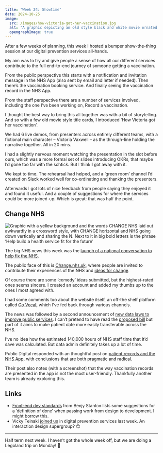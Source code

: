 ```yaml
---
title: "Week 24: Showtime"
date: 2024-10-25
image:
  src: /images/how-victoria-got-her-vaccination.jpg
  alt: "A graphic depicting an old style black and white movie ornated title card complete with scratches and, in an old font, the title “How Victoria got her vaccination’"
  opengraphImage: true
---
```


After a few weeks of planning, this week I hosted a bumper show-the-thing session at our digital prevention services all-hands.

My aim was to try and give people a sense of how all our different services contribute to the full end-to-end journey of someone getting a vaccination.

From the public perspective this starts with a notification and invitation message in the NHS App (also sent by email and letter if needed). Then there’s the vaccination booking service. And finally seeing the vaccination record in the NHS App.

From the staff perspective there are a number of services involved, including the one I’ve been working on, Record a vaccination.

I thought the best way to bring this all together was with a bit of storytelling. And so with a few old movie style title cards, I introduced ‘How Victoria got her vaccination’.

We had 6 live demos, from presenters across entirely different teams, with a fictional main character – Victoria Vaxwell – as the through-line holding the narrative together. All in 20 mins.

I had a slightly nervous moment watching the presentation in the slot before ours, which was a more formal set of slides introducing OKRs, that maybe I’d gone too far with the schtick. But I think I got away with it.

We kept to time. The rehearsal had helped, and a ‘green room’ channel I’d created on Slack worked well for co-ordinating and thanking the presenters.

Afterwards I got lots of nice feedback from people saying they enjoyed it and found it useful. And a couple of suggestions for where the services could be more joined-up. Which is great: that was half the point.

## Change NHS

![Graphic with a yellow background and the words CHANGE NHS laid out awkwardly in a crossword style, with CHANGE horizontal and NHS going down vertically and sharing the N. Next to it in big bold letters is the phrase ‘Help build a health service fit for the future’](/images/change-nhs.png)

The big NHS news this week was the [launch of a national conversation to help fix the NHS](https://www.gov.uk/government/news/government-issues-rallying-cry-to-the-nation-to-help-fix-nhs).

The public face of this is [Change.nhs.uk](https://change.nhs.uk/en-GB/), where people are invited to contribute their experiences of the NHS and [ideas for change](https://change.nhs.uk/en-GB/projects/your-ideas-for-change).

Of course there are some ‘comedy’ ideas submitted, but the highest-rated ones seems sincere. I created an account and added my thumbs up to the ones I most agreed with.

I had some comments too about the website itself, an off-the shelf platform called [Go Vocal](https://www.govocal.com), which I’ve fed back through various channels.

The news was followed by a second announcement of [new data laws  to improve public services](https://www.gov.uk/government/news/new-data-laws-unveiled-to-improve-public-services-and-boost-uk-economy-by-10-billion). I can’t pretend to have read the [proposed bill](https://bills.parliament.uk/bills/3825) but part of it aims to make patient date more easily transferable across the NHS.

I’ve no idea how the estimated 140,000 hours of NHS staff time that it’d save was calculated. But data admin definitely takes up a lot of time.

Public Digital responded with an thoughtful post on [patient records and the NHS App](https://public.digital/pd-insights/blog/2024/10/the-nhs-app-and-single-patient-records), with conclusions that are both pragmatic and radical.

Their post also notes (with a screenshot) that the way vaccination records are presented in the app is not the most user-friendly. Thankfully another team is already exploring this.

## Links

* [Front-end dev standards](https://www.benjystanton.co.uk/blog/front-end-dev-standards/) from Benjy Stanton lists some suggestions for a ‘definition of done’ when passing work from design to development. I might borrow this.
* Vicky Teinaki [joined us](https://medium.vickyteinaki.com/rediscovery-a-weeknote-starting-14-october-2024-470b0a5fe659) in digital prevention services last week. An interaction design supergroup? 😊

---

Half term next week. I haven’t got the whole week off, but we are doing a Legoland trip on Monday! 🎢
